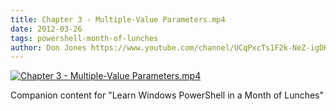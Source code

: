 ```yaml
---
title: Chapter 3 - Multiple-Value Parameters.mp4
date: 2012-03-26
tags: powershell-month-of-lunches
author: Don Jones https://www.youtube.com/channel/UCqPxcTs1F2k-NeZ-igDHvnQ
---
```


[![Chapter 3 - Multiple-Value Parameters.mp4](https://i1.ytimg.com/vi/xvhlpWI2aM8/hqdefault.jpg "Chapter 3 - Multiple-Value Parameters.mp4")](https://www.youtube.com/watch?v=xvhlpWI2aM8)

Companion content for "Learn Windows PowerShell in a Month of Lunches"
